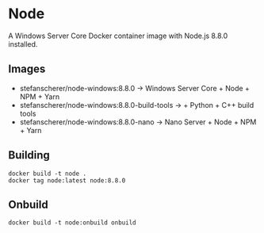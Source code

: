 # Node

A Windows Server Core Docker container image with Node.js 8.8.0 installed.

## Images

- stefanscherer/node-windows:8.8.0 -> Windows Server Core + Node + NPM + Yarn
- stefanscherer/node-windows:8.8.0-build-tools -> + Python + C++ build tools
- stefanscherer/node-windows:8.8.0-nano -> Nano Server + Node + NPM + Yarn

## Building

```
docker build -t node .
docker tag node:latest node:8.8.0
```

## Onbuild

```
docker build -t node:onbuild onbuild
```
